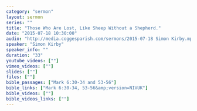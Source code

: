 ```yaml
---
category: "sermon"
layout: sermon
series: ""
title: "Those Who Are Lost, Like Sheep Without a Shepherd."
date: "2015-07-18 10:30:00"
audio: "http://media.coggesparish.com/sermons/2015-07-18 Simon Kirby.mp3"
speaker: "Simon Kirby"
speaker_info: ""
duration: "33"
youtube_videos: [""]
vimeo_videos: [""]
slides: [""]
files: [""]
bible_passages: ["Mark 6:30-34 and 53-56"]
bible_links: ["Mark 6:30-34, 53-56&amp;version=NIVUK"]
bible_videos: [""]
bible_videos_links: [""]
---
```

